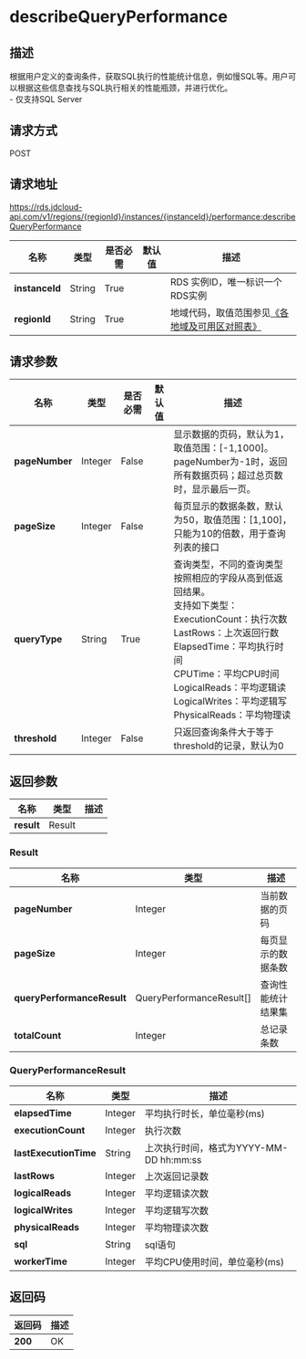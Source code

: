 # describeQueryPerformance


## 描述
根据用户定义的查询条件，获取SQL执行的性能统计信息，例如慢SQL等。用户可以根据这些信息查找与SQL执行相关的性能瓶颈，并进行优化。<br>- 仅支持SQL Server

## 请求方式
POST

## 请求地址
https://rds.jdcloud-api.com/v1/regions/{regionId}/instances/{instanceId}/performance:describeQueryPerformance

|名称|类型|是否必需|默认值|描述|
|---|---|---|---|---|
|**instanceId**|String|True| |RDS 实例ID，唯一标识一个RDS实例|
|**regionId**|String|True| |地域代码，取值范围参见[《各地域及可用区对照表》](../Enum-Definitions/Regions-AZ.md)|

## 请求参数
|名称|类型|是否必需|默认值|描述|
|---|---|---|---|---|
|**pageNumber**|Integer|False| |显示数据的页码，默认为1，取值范围：[-1,1000]。pageNumber为-1时，返回所有数据页码；超过总页数时，显示最后一页。|
|**pageSize**|Integer|False| |每页显示的数据条数，默认为50，取值范围：[1,100]，只能为10的倍数，用于查询列表的接口|
|**queryType**|String|True| |查询类型，不同的查询类型按照相应的字段从高到低返回结果。<br>支持如下类型：<br>ExecutionCount：执行次数<br>LastRows：上次返回行数<br>ElapsedTime：平均执行时间<br>CPUTime：平均CPU时间<br>LogicalReads：平均逻辑读<br>LogicalWrites：平均逻辑写<br>PhysicalReads：平均物理读<br>|
|**threshold**|Integer|False| |只返回查询条件大于等于threshold的记录，默认为0|


## 返回参数
|名称|类型|描述|
|---|---|---|
|**result**|Result| |

### Result
|名称|类型|描述|
|---|---|---|
|**pageNumber**|Integer|当前数据的页码|
|**pageSize**|Integer|每页显示的数据条数|
|**queryPerformanceResult**|QueryPerformanceResult[]|查询性能统计结果集|
|**totalCount**|Integer|总记录条数|
### QueryPerformanceResult
|名称|类型|描述|
|---|---|---|
|**elapsedTime**|Integer|平均执行时长，单位毫秒(ms)|
|**executionCount**|Integer|执行次数|
|**lastExecutionTime**|String|上次执行时间，格式为YYYY-MM-DD hh:mm:ss|
|**lastRows**|Integer|上次返回记录数|
|**logicalReads**|Integer|平均逻辑读次数|
|**logicalWrites**|Integer|平均逻辑写次数|
|**physicalReads**|Integer|平均物理读次数|
|**sql**|String|sql语句|
|**workerTime**|Integer|平均CPU使用时间，单位毫秒(ms)|

## 返回码
|返回码|描述|
|---|---|
|**200**|OK|
